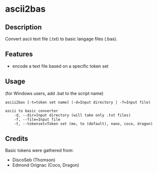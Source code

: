 # ascii2bas
## Description
Convert ascii text file (.txt) to basic langage files (.bas).
## Features
* encode a text file based on a specific token set

## Usage

(for Windows users, add .bat to the script name)

    ascii2bas [-t=token set name] (-d=Input directory | -f=Input file)

    ascii to basic converter
        -d, --dir=Input directory (will take only .txt files)
        -f, --file=Input file
        -t, --tokenset=Token set (mo, to (default), nano, coco, dragon)

## Credits
Basic tokens were gathered from:
* DiscoSeb (Thomson)
* Edmond Orignac (Coco, Dragon)
